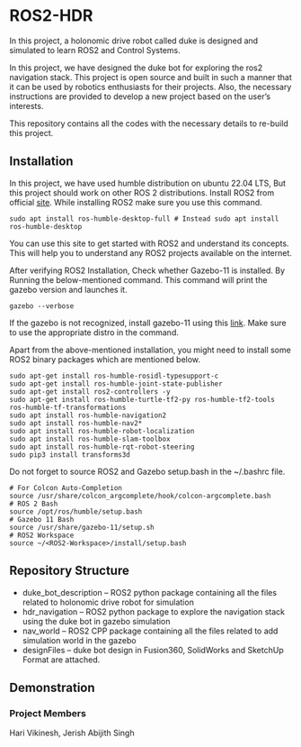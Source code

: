 # ROS2-HDR

In this project, a holonomic drive robot called duke is designed and simulated to learn ROS2 and Control Systems.

In this project, we have designed the duke bot for exploring the ros2 navigation stack. This project is open source and built in such a manner that it can be used by robotics enthusiasts for their projects. Also, the necessary instructions are provided to develop a new project based on the user’s interests.

This repository contains all the codes with the necessary details to re-build this project.

## Installation

In this project, we have used humble distribution on ubuntu 22.04 LTS, But this project should work on other ROS 2 distributions. 
Install ROS2 from official [site](https://docs.ros.org/en/humble/Installation/Ubuntu-Install-Debians.html). While installing ROS2 make sure you use this command.

    sudo apt install ros-humble-desktop-full # Instead sudo apt install ros-humble-desktop

You can use this site to get started with ROS2 and understand its concepts. This will help you to understand any ROS2 projects available on the internet.

After verifying ROS2 Installation, Check whether Gazebo-11 is installed. By Running the below-mentioned command. This command will print the gazebo version and launches it.

    gazebo --verbose

If the gazebo is not recognized, install gazebo-11 using this [link](https://classic.gazebosim.org/tutorials?tut=ros2_installing&cat=connect_ros). Make sure to use the appropriate distro in the command.

Apart from the above-mentioned installation, you might need to install some ROS2 binary packages which are mentioned below.

    sudo apt-get install ros-humble-rosidl-typesupport-c
    sudo apt-get install ros-humble-joint-state-publisher
    sudo apt-get install ros2-controllers -y
    sudo apt-get install ros-humble-turtle-tf2-py ros-humble-tf2-tools ros-humble-tf-transformations
    sudo apt install ros-humble-navigation2
    sudo apt install ros-humble-nav2*
    sudo apt install ros-humble-robot-localization
    sudo apt install ros-humble-slam-toolbox
    sudo apt install ros-humble-rqt-robot-steering
    sudo pip3 install transforms3d

Do not forget to source ROS2 and Gazebo setup.bash in the ~/.bashrc file.

    # For Colcon Auto-Completion
    source /usr/share/colcon_argcomplete/hook/colcon-argcomplete.bash
    # ROS 2 Bash
    source /opt/ros/humble/setup.bash
    # Gazebo 11 Bash
    source /usr/share/gazebo-11/setup.sh
    # ROS2 Workspace
    source ~/<ROS2-Workspace>/install/setup.bash
## Repository Structure

* duke_bot_description – ROS2 python package containing all the files related to holonomic drive robot for simulation
* hdr_navigation – ROS2 python package to explore the navigation stack using the duke bot in gazebo simulation
* nav_world – ROS2 CPP package containing all the files related to add simulation world in the gazebo
* designFiles – duke bot design in Fusion360, SolidWorks and SketchUp Format are attached.

## Demonstration


### Project Members

Hari Vikinesh, Jerish Abijith Singh
